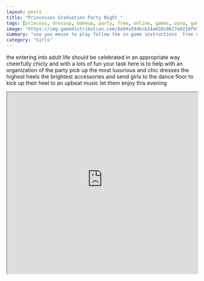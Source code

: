 ```yaml
---
layout: posts
title: "Princesses Graduation Party Night "
tags: [princess, dressup, makeup, party, free, online, games, oyna, game, free, games, play, play, games]
image: "https://img.gamedistribution.com/8e94a594bcb24a028c0617e0218fb5e9-512x384.jpeg"
summary: "use you mouse to play follow the in game instructions  free online games oyna game free games play play games"
category: "Girls"
---
```


the entering into adult life should be celebrated in an appropriate way cheerfully chicly and with a lots of fun your task here is to help with an organization of the party pick up the most luxurious and chic dresses the highest heels the brightest accessories and send girls to the dance floor to kick up their heel to an upbeat music let them enjoy this evening

<iframe width="100%" height="480px;" src="https://html5.gamedistribution.com/8e94a594bcb24a028c0617e0218fb5e9/"></iframe>